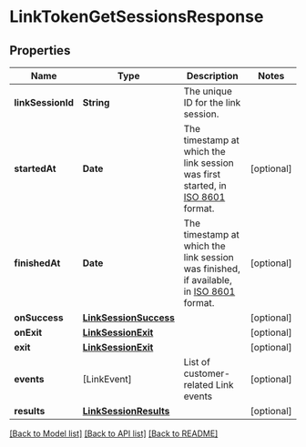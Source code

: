 # LinkTokenGetSessionsResponse

## Properties
Name | Type | Description | Notes
------------ | ------------- | ------------- | -------------
**linkSessionId** | **String** | The unique ID for the link session. | 
**startedAt** | **Date** | The timestamp at which the link session was first started, in [ISO 8601](https://wikipedia.org/wiki/ISO_8601) format. | [optional] 
**finishedAt** | **Date** | The timestamp at which the link session was finished, if available, in [ISO 8601](https://wikipedia.org/wiki/ISO_8601) format. | [optional] 
**onSuccess** | [**LinkSessionSuccess**](LinkSessionSuccess.md) |  | [optional] 
**onExit** | [**LinkSessionExit**](LinkSessionExit.md) |  | [optional] 
**exit** | [**LinkSessionExit**](LinkSessionExit.md) |  | [optional] 
**events** | [LinkEvent] | List of customer-related Link events | [optional] 
**results** | [**LinkSessionResults**](LinkSessionResults.md) |  | [optional] 

[[Back to Model list]](../README.md#documentation-for-models) [[Back to API list]](../README.md#documentation-for-api-endpoints) [[Back to README]](../README.md)



